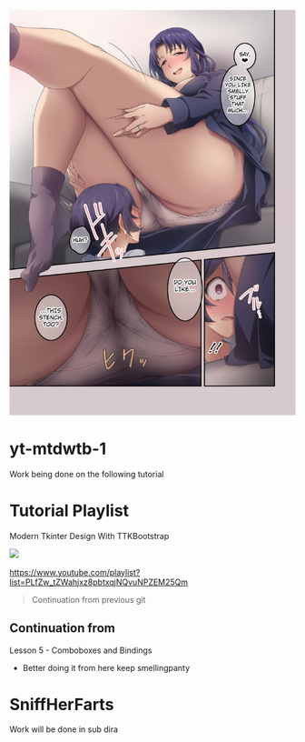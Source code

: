 
![](./9.jpeg)


# yt-mtdwtb-1

Work being done on the following tutorial 

# Tutorial Playlist 

Modern Tkinter Design With TTKBootstrap

[![](https://i.ytimg.com/vi/WpKmbawwNfA/hqdefault.jpg?sqp=-oaymwEXCNACELwBSFryq4qpAwkIARUAAIhCGAE=&rs=AOn4CLD3U-0-tWRkRf_T1Eu91aPuSevicw)](https://www.youtube.com/playlist?list=PLfZw_tZWahjxz8pbtxqjNQvuNPZEM25Qm)

https://www.youtube.com/playlist?list=PLfZw_tZWahjxz8pbtxqjNQvuNPZEM25Qm

> Continuation from previous git 

## Continuation from 

Lesson 5 - Comboboxes and Bindings 

- Better doing it from here keep smellingpanty 

# SniffHerFarts 

Work will be done in sub dira
